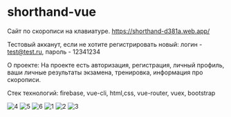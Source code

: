 # shorthand-vue
Сайт по скорописи на клавиатуре.
https://shorthand-d381a.web.app/

Тестовый акканут, если не хотите регистрировать новый: логин - test@test.ru, пароль - 12341234

О проекте: 
На проекте есть авторизация, регистрация, личный профиль, ваши личные результаты экзамена, тренировка, информация про скорописи.

Стек технологий: firebase, vue-cli, html,css, vue-router, vuex, bootstrap

![4](https://user-images.githubusercontent.com/71331562/158863685-fc2f7a94-7413-4bed-8fd6-5bd3f9e7968d.jpg)
![5](https://user-images.githubusercontent.com/71331562/158863696-981ca7d6-e652-4df1-aec9-c17df5fbc124.jpg)
![6](https://user-images.githubusercontent.com/71331562/158863699-e085ff8a-d9a4-4df9-ae85-e924c1a264ab.jpg)
![1](https://user-images.githubusercontent.com/71331562/158863703-91923afb-0f2f-4172-b56b-4bf78d720bce.jpg)
![2](https://user-images.githubusercontent.com/71331562/158863705-34c3f2af-da18-45bf-a029-e7e68dbfeb6a.jpg)
![3](https://user-images.githubusercontent.com/71331562/158863706-e345f9d3-6259-4893-9bac-ad2154eadf34.jpg)
